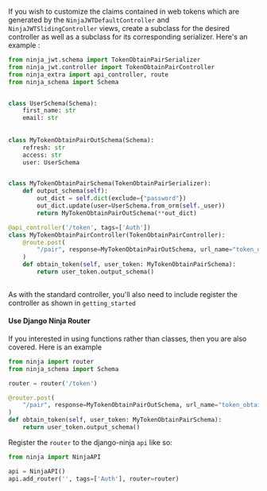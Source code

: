 
If you wish to customize the claims contained in web tokens which are
generated by the `NinjaJWTDefaultController` and `NinjaJWTSlidingController`
views, create a subclass for the desired controller as well as a subclass for
its corresponding serializer. Here\'s an example :

```python
from ninja_jwt.schema import TokenObtainPairSerializer
from ninja_jwt.controller import TokenObtainPairController
from ninja_extra import api_controller, route
from ninja_schema import Schema


class UserSchema(Schema):
    first_name: str
    email: str
    
    
class MyTokenObtainPairOutSchema(Schema):
    refresh: str
    access: str
    user: UserSchema


class MyTokenObtainPairSchema(TokenObtainPairSerializer):
    def output_schema(self):
        out_dict = self.dict(exclude={"password"})
        out_dict.update(user=UserSchema.from_orm(self._user))
        return MyTokenObtainPairOutSchema(**out_dict)

@api_controller('/token', tags=['Auth'])
class MyTokenObtainPairController(TokenObtainPairController):
    @route.post(
        "/pair", response=MyTokenObtainPairOutSchema, url_name="token_obtain_pair"
    )
    def obtain_token(self, user_token: MyTokenObtainPairSchema):
        return user_token.output_schema()
    
```

As with the standard controller, you\'ll also need to include register the controller as shown in `getting_started`

#### Use Django Ninja Router
If you interested in using functions rather than classes, then you are also covered.
Here is an example

```python
from ninja import router
from ninja_schema import Schema

router = router('/token')

@router.post(
    "/pair", response=MyTokenObtainPairOutSchema, url_name="token_obtain_pair"
)
def obtain_token(self, user_token: MyTokenObtainPairSchema):
    return user_token.output_schema()
```

Register the `router` to the django-ninja `api` like so:
```python
from ninja import NinjaAPI

api = NinjaAPI()
api.add_router('', tags=['Auth'], router=router)
```